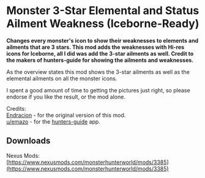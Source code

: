 # Monster 3-Star Elemental and Status Ailment Weakness (Iceborne-Ready)

**Changes every monster's icon to show their weaknesses to elements and ailments that are 3 stars. This mod adds the weaknesses with Hi-res icons for Iceborne, all I did was add the 3-star ailments as well. Credit to the makers of hunters-guide for showing the ailments and weaknesses.**

As the overview states this mod shows the 3-star ailments as well as the elemental ailments on all the monster icons.

I spent a good amount of time to getting the pictures just right, so please endorse if you like the result, or the mod alone.

Credits:   
[Endracion](https://www.nexusmods.com/monsterhunterworld/users/1641638) - for the original version of this mod.   
[u/emazo](https://www.reddit.com/user/emazo/) - for the [hunters-guide](https://hunters-guide.herokuapp.com/) app.

## Downloads

Nexus Mods: [https://www.nexusmods.com/monsterhunterworld/mods/3385](https://www.nexusmods.com/monsterhunterworld/mods/3385)
